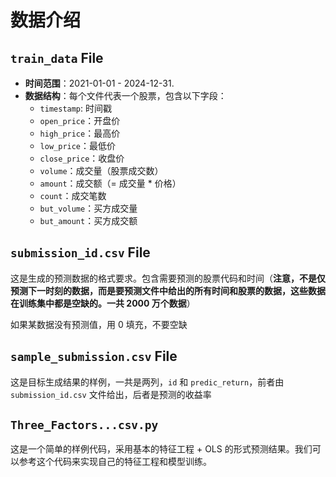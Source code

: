 # 数据介绍

## `train_data` File

- **时间范围**：2021-01-01 - 2024-12-31.
- **数据结构**：每个文件代表一个股票，包含以下字段：
   - `timestamp`: 时间戳
   - `open_price`：开盘价
   - `high_price`：最高价
   - `low_price`：最低价
   - `close_price`：收盘价
   - `volume`：成交量（股票成交数）
   - `amount`：成交额（= 成交量 * 价格）
   - `count`：成交笔数
   - `but_volume`：买方成交量
   - `but_amount`：买方成交额

## `submission_id.csv` File

这是生成的预测数据的格式要求。包含需要预测的股票代码和时间（**注意，不是仅预测下一时刻的数据，而是要预测文件中给出的所有时间和股票的数据，这些数据在训练集中都是空缺的。一共 2000 万个数据**）

如果某数据没有预测值，用 0 填充，不要空缺

## `sample_submission.csv` File

这是目标生成结果的样例，一共是两列，`id` 和 `predic_return`，前者由 `submission_id.csv` 文件给出，后者是预测的收益率

## `Three_Factors...csv.py`

这是一个简单的样例代码，采用基本的特征工程 + OLS 的形式预测结果。我们可以参考这个代码来实现自己的特征工程和模型训练。